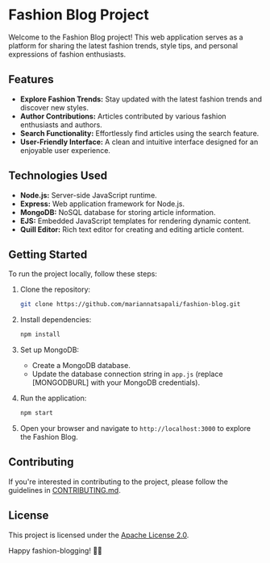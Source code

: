# Fashion Blog Project

Welcome to the Fashion Blog project! This web application serves as a platform for sharing the latest fashion trends, style tips, and personal expressions of fashion enthusiasts.

## Features

- **Explore Fashion Trends:** Stay updated with the latest fashion trends and discover new styles.
- **Author Contributions:** Articles contributed by various fashion enthusiasts and authors.
- **Search Functionality:** Effortlessly find articles using the search feature.
- **User-Friendly Interface:** A clean and intuitive interface designed for an enjoyable user experience.

## Technologies Used

- **Node.js:** Server-side JavaScript runtime.
- **Express:** Web application framework for Node.js.
- **MongoDB:** NoSQL database for storing article information.
- **EJS:** Embedded JavaScript templates for rendering dynamic content.
- **Quill Editor:** Rich text editor for creating and editing article content.

## Getting Started

To run the project locally, follow these steps:

1. Clone the repository:

   ```bash
   git clone https://github.com/mariannatsapali/fashion-blog.git
   ```

2. Install dependencies:

   ```bash
   npm install
   ```

3. Set up MongoDB:

   - Create a MongoDB database.
   - Update the database connection string in `app.js` (replace [MONGODBURL] with your MongoDB credentials).

4. Run the application:

   ```bash
   npm start
   ```

5. Open your browser and navigate to `http://localhost:3000` to explore the Fashion Blog.

## Contributing

If you're interested in contributing to the project, please follow the guidelines in [CONTRIBUTING.md](CONTRIBUTING.md).

## License

This project is licensed under the [Apache License 2.0](LICENSE).

Happy fashion-blogging! 👗✨
